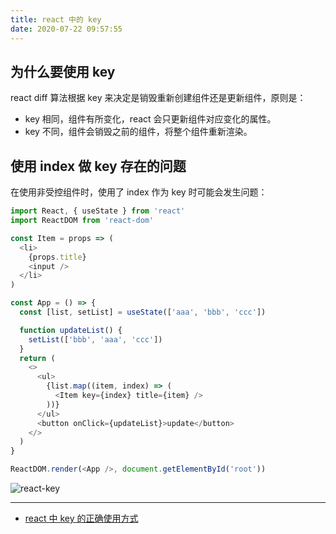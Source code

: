 ```yaml
---
title: react 中的 key
date: 2020-07-22 09:57:55
---
```


## 为什么要使用 key

react diff 算法根据 key 来决定是销毁重新创建组件还是更新组件，原则是：

- key 相同，组件有所变化，react 会只更新组件对应变化的属性。
- key 不同，组件会销毁之前的组件，将整个组件重新渲染。

## 使用 index 做 key 存在的问题

在使用非受控组件时，使用了 index 作为 key 时可能会发生问题：

```js
import React, { useState } from 'react'
import ReactDOM from 'react-dom'

const Item = props => (
  <li>
    {props.title}
    <input />
  </li>
)

const App = () => {
  const [list, setList] = useState(['aaa', 'bbb', 'ccc'])

  function updateList() {
    setList(['bbb', 'aaa', 'ccc'])
  }
  return (
    <>
      <ul>
        {list.map((item, index) => (
          <Item key={index} title={item} />
        ))}
      </ul>
      <button onClick={updateList}>update</button>
    </>
  )
}

ReactDOM.render(<App />, document.getElementById('root'))
```

![react-key](https://gitee.com/alvin0216/cdn/raw/master/img/react/key.gif)

---

- [react 中 key 的正确使用方式](https://segmentfault.com/a/1190000017152570)
